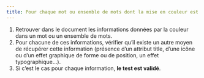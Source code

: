 ```yaml
---
title: Pour chaque mot ou ensemble de mots dont la mise en couleur est porteuse d’information, l’[information](#information-donnee-par-la-couleur) ne doit pas être donnée uniquement par la couleur. Cette règle est-elle respectée ?
---
```


1. Retrouver dans le document les informations données par la couleur dans un mot ou un ensemble de mots.
2. Pour chacune de ces informations, vérifier qu’il existe un autre moyen de récupérer cette information (présence d’un attribut title, d’une icône ou d’un effet graphique de forme ou de position, un effet typographique…).
3. Si c’est le cas pour chaque information, **le test est validé**.
